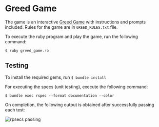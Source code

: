 # Greed Game

The game is an interactive [Greed Game](https://en.wikipedia.org/wiki/Farkle)
with instructions and prompts included. Rules for the game are in
`GREED_RULES.txt` file.  

To execute the ruby program and play the game, run the following command:  

`$ ruby greed_game.rb`


## Testing

To install the required gems, run `$ bundle install`  

For executing the specs (unit testing), execute the following command:  

`$ bundle exec rspec --format documentation --color`

On completion, the following output is obtained after successfully passing each
test:  

![rpsecs passing](https://www.dropbox.com/s/932nybtdl8r3yws/Screen%20Shot%202016-05-12%20at%202.22.50%20am.png?dl=1)
